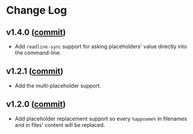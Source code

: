 # Change Log

## v1.4.0 ([commit](https://github.com/vdegenne/github-fetch-starter/commit/f20ea38f7c013678c41a6c89a11aed9aaab0153a))

* Add `readline-sync` support for asking placeholders' value directly into the command-line.

## v1.2.1 ([commit](https://github.com/vdegenne/github-fetch-starter/commit/6733b64f6b24fbfb8cbe78246d277eb994472ca6))

* Add the multi-placeholder support.

## v1.2.0 ([commit](https://github.com/vdegenne/github-fetch-starter/commit/555266628911a1e2336dd742b9bb6329070610fe))

* Add placeholder replacement support so every `%appname%` in filenames and in files' content will be replaced.
